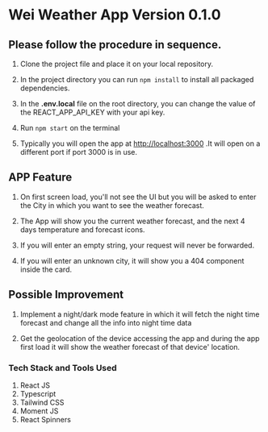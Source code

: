 # Wei Weather App Version 0.1.0


## Please follow the procedure in sequence.


1. Clone the project file and place it on your local repository.

2. In the project directory you can run  `npm install` to install all         packaged dependencies.

3. In the **.env.local** file on the root directory, you can change the value of the REACT_APP_API_KEY with your api key.

4. Run `npm start` on the terminal 

5. Typically you will open the app at [http://localhost:3000](http://localhost:3000) .It will open on a different port if port 3000 is in use.

## APP Feature

1. On first screen load, you'll not see the UI but you will be asked to enter the City in which you want to see the weather forecast.

2. The App will show you the current weather forecast, and the next 4 days temperature and forecast icons.

3. If you will enter an empty string, your request will never be forwarded.

4. If you will enter an unknown city, it will show you a 404 component inside the card.

## Possible Improvement

1. Implement a night/dark mode feature in which it will fetch the night time forecast and change all the info into night time data

2. Get the geolocation of the device accessing the app and during the app first load it will show the weather forecast of that device' location.


### Tech Stack and Tools Used

1. React JS
2. Typescript
3. Tailwind CSS
4. Moment JS
5. React Spinners
